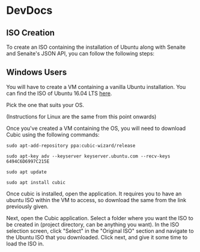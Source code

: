 # DevDocs

## ISO Creation

To create an ISO containing the installation of Ubuntu along with Senaite and Senaite's JSON API, you can follow the following steps:

## Windows Users

You will have to create a VM containing a vanilla Ubuntu installation. You can find the ISO of Ubuntu 16.04 LTS [here](https://www.ubuntu.com/download/alternative-downloads). 

Pick the one that suits your OS.

(Instructions for Linux are the same from this point onwards) 

Once you've created a VM containing the OS, you will need to download Cubic using the following commands:

```
sudo apt-add-repository ppa:cubic-wizard/release

sudo apt-key adv --keyserver keyserver.ubuntu.com --recv-keys 6494C6D6997C215E

sudo apt update

sudo apt install cubic 

```

Once cubic is installed, open the application. It requires you to have an ubuntu ISO within the VM to access, so download the same from the link previously given. 

Next, open the Cubic application. Select a folder where you want the ISO to be created in (project directory, can be anything you want). In the ISO selection screen, click "Select" in the "Original ISO" section and navigate to the Ubuntu ISO that you downloaded.
Click next, and give it some time to load the ISO in.